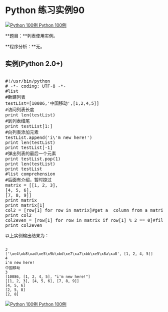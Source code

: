 Python 练习实例90
=============

 [![Python 100例](../images/up.gif)
 Python 100例](python-100-examples.html)


 **题目：**列表使用实例。

 **程序分析：**无。

  实例(Python 2.0+)
---------------

 <pre>

#!/usr/bin/python
# -*- coding: UTF-8 -*-
#list  
#新建列表  
testList=[10086,'中国移动',[1,2,4,5]]
#访问列表长度  
print len(testList)
#到列表结尾  
print testList[1:]
#向列表添加元素  
testList.append('i\'m new here!')
print len(testList)
print testList[-1]
#弹出列表的最后一个元素  
print testList.pop(1)
print len(testList)
print testList
#list comprehension  
#后面有介绍，暂时掠过  
matrix = [[1, 2, 3],  
[4, 5, 6],  
[7, 8, 9]]
print matrix
print matrix[1]
col2 = [row[1] for row in matrix]#get a  column from a matrix  
print col2
col2even = [row[1] for row in matrix if row[1] % 2 == 0]#filter odd item  
print col2even
</pre>

  以上实例输出结果为：

 
```

3
['\xe4\xb8\xad\xe5\x9b\xbd\xe7\xa7\xbb\xe5\x8a\xa8', [1, 2, 4, 5]]
4
i'm new here!
中国移动
3
[10086, [1, 2, 4, 5], "i'm new here!"]
[[1, 2, 3], [4, 5, 6], [7, 8, 9]]
[4, 5, 6]
[2, 5, 8]
[2, 8]

```

 [![Python 100例](../images/up.gif)
 Python 100例](python-100-examples.html)